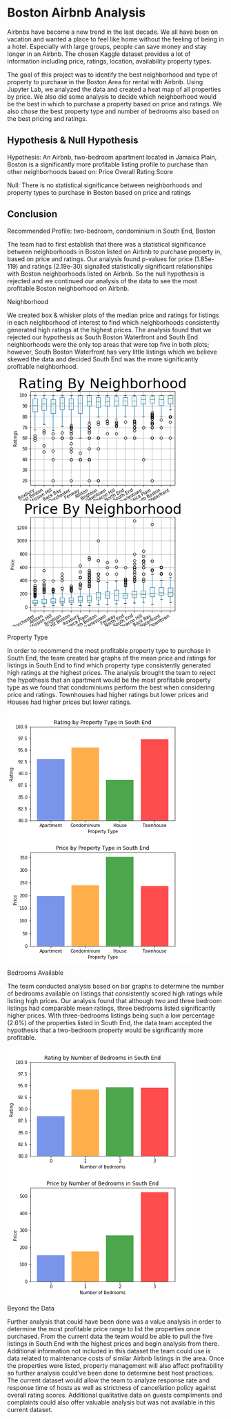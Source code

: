 # Boston Airbnb Analysis
Airbnbs have become a new trend in the last decade. We all have been on vacation and wanted a place to feel like home without the feeling of being in a hotel. Especially with large groups, people can save money and stay longer in an Airbnb. The chosen Kaggle dataset provides a lot of information including price, ratings, location, availability property types. 

The goal of this project was to identify the best neighborhood and type of property to purchase in the Boston Area for rental with Airbnb. Using Jupyter Lab, we analyzed the data and created a heat map of all properties by price. We also did some analysis to decide which neighborhood would be the best in which to purchase a property based on price and ratings. We also chose the best property type and number of bedrooms also based on the best pricing and ratings.

## Hypothesis & Null Hypothesis

Hypothesis: An Airbnb, two-bedroom apartment located in Jamaica Plain, Boston is a significantly more profitable listing profile to purchase than other neighborhoods based on:
Price 
Overall Rating Score

Null: There is no statistical significance between neighborhoods and property types to purchase in Boston based on price and ratings

## Conclusion

Recommended Profile: two-bedroom, condominium in South End, Boston

The team had to first establish that there was a statistical significance between neighborhoods in Boston listed on Airbnb to purchase property in, based on price and ratings. Our analysis found p-values for price (1.85e-119) and ratings (2.19e-30) signalled statistically significant relationships with Boston neighborhoods listed on Airbnb. So the null hypothesis is rejected and we continued our analysis of the data to see the most profitable Boston neighborhood on Airbnb.

Neighborhood

We created box & whisker plots of the median price and ratings for listings in each neighborhood of interest to find which neighborhoods consistently generated high ratings at the highest prices. The analysis found that we rejected our hypothesis as South Boston Waterfront and South End neighborhoods were the only top areas that were top five in both plots; however, South Boston Waterfront has very little listings which we believe skewed the data and decided South End was the more significantly profitable neighborhood.

![](Images/RatingByNeighborhoodBW.png) 
![](Images/PriceByNeighborhoodBW.png)

Property Type

In order to recommend the most profitable property type to purchase in South End, the team created bar graphs of the mean price and ratings for listings in South End to find which property type consistently generated high ratings at the highest prices. The analysis brought the team to reject the hypothesis that an apartment would be the most profitable property type as we found that condominiums perform the best when considering price and ratings. Townhouses had higher ratings but lower prices and Houses had higher prices but lower ratings. 
 
![](Images/RatingsbyPropertyType.png)
![](Images/PricebyPropertyType.png)
 
Bedrooms Available

The team conducted analysis based on bar graphs to determine the number of bedrooms available on listings that consistently scored high ratings while listing high prices. Our analysis found that although two and three bedroom listings had comparable mean ratings, three bedrooms listed significantly higher prices. With three-bedrooms listings being such a low percentage (2.6%) of the properties listed in South End, the data team accepted the hypothesis that a two-bedroom property would be significantly more profitable.

![](Images/RatingByBedrooms.png) 
![](Images/PriceByBedrooms.png)

Beyond the Data

Further analysis that could have been done was a value analysis in order to determine the most profitable price range to list the properties once purchased. From the current data the team would be able to pull the five listings in South End with the highest prices and begin analysis from there. Additional information not included in this dataset the team could use is data related to maintenance costs of similar Airbnb listings in the area.
Once the properties were listed, property management will also affect profitability so further analysis could’ve been done to determine best host practices. The current dataset would allow the team to analyze response rate and response time of hosts as well as strictness of cancellation policy against overall rating scores. Additional qualitative data on guests compliments and complaints could also offer valuable analysis but was not available in this current dataset.

